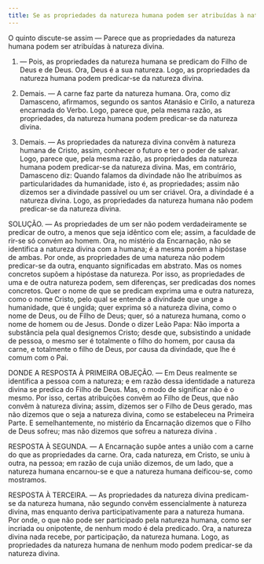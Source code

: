 ```yaml
---
title: Se as propriedades da natureza humana podem ser atribuídas à natureza divina
---
```


O quinto discute-se assim — Parece que as propriedades da natureza humana podem ser atribuídas à natureza divina.  

1. — Pois, as propriedades da natureza humana se predicam do Filho de Deus e de Deus. Ora, Deus é a sua natureza. Logo, as propriedades da natureza humana podem predicar-se da natureza divina.  

2. Demais. — A carne faz parte da natureza humana. Ora, como diz Damasceno, afirmamos, segundo os santos Atanásio e Cirilo, a natureza encarnada do Verbo. Logo, parece que, pela mesma razão, as propriedades, da natureza humana podem predicar-se da natureza divina.  

3. Demais. — As propriedades da natureza divina convêm à natureza humana de Cristo, assim, conhecer o futuro e ter o poder de salvar. Logo, parece que, pela mesma razão, as propriedades da natureza humana podem predicar-se da natureza divina.  Mas, em contrário, Damasceno diz: Quando falamos da divindade não lhe atribuímos as particularidades da humanidade, isto é, as propriedades; assim não dizemos ser a divindade passível ou um ser criável. Ora, a divindade é a natureza divina. Logo, as propriedades da natureza humana não podem predicar-se da natureza divina.  

SOLUÇÃO. — As propriedades de um ser não podem verdadeiramente se predicar de outro, a menos que seja idêntico com ele; assim, a faculdade de rir-se só convém ao homem. Ora, no mistério da Encarnação, não se identifica a natureza divina com a humana; é a mesma porém a hipóstase de ambas. Por onde, as propriedades de uma natureza não podem predicar-se da outra, enquanto significadas em abstrato. Mas os nomes concretos supõem a hipóstase da natureza. Por isso, as propriedades de uma e de outra natureza podem, sem diferenças, ser predicadas dos nomes concretos. Quer o nome de que se predicam exprima uma e outra natureza, como o nome Cristo, pelo qual se entende a divindade que unge a humanidade, que é ungida; quer exprima só a natureza divina, como o nome de Deus, ou de Filho de Deus; quer, só a natureza humana, como o nome de homem ou de Jesus. Donde o dizer Leão Papa: Não importa a substância pela qual designemos Cristo; desde que, subsistindo a unidade de pessoa, o mesmo ser é totalmente o filho do homem, por causa da carne, e totalmente o filho de Deus, por causa da divindade, que lhe é comum com o Pai.  

DONDE A RESPOSTA À PRIMEIRA OBJEÇÃO. — Em Deus realmente se identifica a pessoa com a natureza; e em razão dessa identidade a natureza divina se predica do Filho de Deus. Mas, o modo de significar não é o mesmo. Por isso, certas atribuições convêm ao Filho de Deus, que não convêm à natureza divina; assim, dizemos ser o Filho de Deus gerado, mas não dizemos que o seja a natureza divina, como se estabeleceu na Primeira Parte. E semelhantemente, no mistério da Encarnação dizemos que o Filho de Deus sofreu; mas não dizemos que sofreu a natureza divina .  

RESPOSTA À SEGUNDA. — A Encarnação supõe antes a união com a carne do que as propriedades da carne. Ora, cada natureza, em Cristo, se uniu à outra, na pessoa; em razão de cuja união dizemos, de um lado, que a natureza humana encarnou-se e que a natureza humana deificou-se, como mostramos.  

RESPOSTA À TERCEIRA. — As propriedades da natureza divina predicam-se da natureza humana, não segundo convêm essencialmente à natureza divina, mas enquanto deriva participativamente para a natureza humana. Por onde, o que não pode ser participado pela natureza humana, como ser incriada ou onipotente, de nenhum modo é dela predicado. Ora, a natureza divina nada recebe, por participação, da natureza humana. Logo, as propriedades da natureza humana de nenhum modo podem predicar-se da natureza divina.